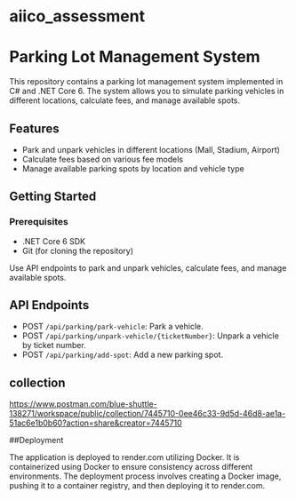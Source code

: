 # aiico_assessment

# Parking Lot Management System

This repository contains a parking lot management system implemented in C# and .NET Core 6. The system allows you to simulate parking vehicles in different locations, calculate fees, and manage available spots.


## Features

- Park and unpark vehicles in different locations (Mall, Stadium, Airport)
- Calculate fees based on various fee models
- Manage available parking spots by location and vehicle type

## Getting Started

### Prerequisites

- .NET Core 6 SDK
- Git (for cloning the repository)

Use API endpoints to park and unpark vehicles, calculate fees, and manage available spots.

## API Endpoints

- POST `/api/parking/park-vehicle`: Park a vehicle.
- POST `/api/parking/unpark-vehicle/{ticketNumber}`: Unpark a vehicle by ticket number.
- POST `/api/parking/add-spot`: Add a new parking spot.


## collection

https://www.postman.com/blue-shuttle-138271/workspace/public/collection/7445710-0ee46c33-9d5d-46d8-ae1a-51ac6e1b0b60?action=share&creator=7445710


##Deployment

The application is deployed to render.com utilizing Docker. It is containerized using Docker to ensure consistency across different environments. The deployment process involves creating a Docker image, pushing it to a container registry, and then deploying it to render.com.

